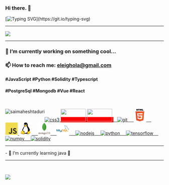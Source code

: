 ### Hi there. 👋
[![Typing SVG](https://readme-typing-svg.herokuapp.com/?lines=My+name+is+Leigh+Ola;I+love+creating+software.)](https://git.io/typing-svg)

<hr/>
<div style="width:100%; display: block;">
<img align="center" width="50%" src="https://www.iihglobal.com/wp-content/uploads/2019/02/dcsad.gif" />
</div>
<hr/>

### 🔭 I’m currently working on something cool...
### 📫 How to reach me: eleighola@gmail.com
#### \#JavaScript \#Python \#Solidity \#Typescript
#### \#PostgreSql \#Mongodb \#Vue \#React 
<br />
<!-- ![](https://gitwar.herokuapp.com/badge?username=Leigh-Ola) -->

<!-- [![Anurag's GitHub stats](https://github-readme-stats.vercel.app/api?username=Leigh-Ola&count_private=true&show_icons=true&theme=radical&hide=prs,contribs&include_all_commits=true)](https://github.com/anuraghazra/github-readme-stats) -->

<p>
  <img align="left" src="https://github-readme-streak-stats.herokuapp.com/?user=leigh-ola&" alt="saimaheshtaduri" />
<!--   <img align="left" src="https://github-readme-stats.vercel.app/api/top-langs?username=saimaheshtaduri&show_icons=true&locale=en&layout=compact" alt="saimaheshtaduri" /> -->
</p>

<a href="https://www.w3schools.com/css/" target="_blank" rel="noreferrer">
<img src="https://cdn.jsdelivr.net/gh/devicons/devicon/icons/css3/css3-original-wordmark.svg" alt="css3" width="40" height="40"/> </a> 
<a href="https://expressjs.com" target="_blank" rel="noreferrer" style="background:red;">
<img src="https://cdn.jsdelivr.net/gh/devicons/devicon@latest/icons/express/express-original.svg" width="80" height="40" />
</a>
<a href="https://www.typescriptlang.org/" target="_blank" rel="noreferrer" style="background:red;">
<img src="https://cdn.jsdelivr.net/gh/devicons/devicon@latest/icons/typescript/typescript-original.svg" width="80" height="40"/>
</a>
<a href="https://git-scm.com/" target="_blank" rel="noreferrer"> &nbsp; &nbsp;<img src="https://www.vectorlogo.zone/logos/git-scm/git-scm-icon.svg" alt="git" width="40" height="40"/> </a> 
<a href="https://www.w3.org/html/" target="_blank" rel="noreferrer">  &nbsp; &nbsp; 
  <img src="https://raw.githubusercontent.com/devicons/devicon/master/icons/html5/html5-original-wordmark.svg" alt="html5" width="40" height="40"/> </a> 
<a href="https://developer.mozilla.org/en-US/docs/Web/JavaScript" target="_blank" rel="noreferrer">  &nbsp; &nbsp; <img src="https://raw.githubusercontent.com/devicons/devicon/master/icons/javascript/javascript-original.svg" alt="javascript" width="40" height="40"/> </a> 
<a href="https://www.linux.org/" target="_blank" rel="noreferrer"> <img src="https://raw.githubusercontent.com/devicons/devicon/master/icons/linux/linux-original.svg" alt="linux" width="40" height="40"/> </a> 
<a href="https://www.mongodb.com/" target="_blank" rel="noreferrer">  &nbsp; &nbsp; <img src="https://raw.githubusercontent.com/devicons/devicon/master/icons/mongodb/mongodb-original-wordmark.svg" alt="mongodb" width="40" height="40"/> </a> 
<a href="https://www.mysql.com/" target="_blank" rel="noreferrer">  &nbsp; &nbsp; <img src="https://raw.githubusercontent.com/devicons/devicon/master/icons/mysql/mysql-original-wordmark.svg" alt="mysql" width="40" height="40"/> </a> 
<a href="https://nodejs.org" target="_blank" rel="noreferrer">  &nbsp; &nbsp; 
<img src="https://cdn.jsdelivr.net/gh/devicons/devicon/icons/nodejs/nodejs-original.svg" alt="nodejs" width="40" height="40"/> </a> 
<a href="https://python.org/" target="_blank" rel="noreferrer">  &nbsp; &nbsp; <img src="https://cdn.jsdelivr.net/gh/devicons/devicon/icons/python/python-plain.svg" alt="python" width="40" height="40"/> </a>
<a href="https://tensorflow.org/" target="_blank" rel="noreferrer">  &nbsp; &nbsp; 
  <img src="https://cdn.jsdelivr.net/gh/devicons/devicon/icons/tensorflow/tensorflow-original.svg" alt="tensorflow" width="40" height="40"/> </a>
<a href="https://numpy.org/" target="_blank" rel="noreferrer">  &nbsp; &nbsp; 
  <img src="https://cdn.jsdelivr.net/gh/devicons/devicon/icons/numpy/numpy-original.svg" alt="numpy" height="40" width="40"/>
</a> 
<a href="https://docs.soliditylang.org" target="_blank" rel="noreferrer">  &nbsp; &nbsp; 
  <img src="https://cdn.jsdelivr.net/gh/devicons/devicon/icons/solidity/solidity-original.svg" alt="solidity" height="40" width="40"/>
</a>

<br />
<hr />
- 🌱 I’m currently learning java 🍵
<hr />
<br />

![](https://github-profile-trophy.vercel.app/?username=leigh-ola&no-frame=true&theme=radical&rank=-C)

<br />
<!-- > Jokes Card

![Jokes Card](https://readme-jokes.vercel.app/api?hideBorder&theme=cobalt&qColor=%23999999&aColor=%23bbdb51) -->

<!--
**Leigh-Ola/Leigh-Ola** is a ✨ _special_ ✨ repository because its `README.md` (this file) appears on your GitHub profile.

Here are some ideas to get you started:

- 🔭 I’m currently working on ...
- 🌱 I’m currently learning ...
- 👯 I’m looking to collaborate on ...
- 🤔 I’m looking for help with ...
- 💬 Ask me about ...
- 📫 How to reach me: ...
- 😄 Pronouns: ...
- ⚡ Fun fact: ...


-->
